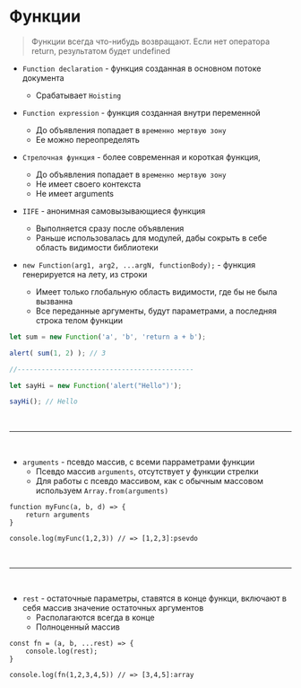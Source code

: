 # Функции
> Функции всегда что-нибудь возвращают. Если нет оператора return, результатом будет undefined

* `Function declaration` - функция созданная в основном потоке документа
    * Срабатывает `Hoisting`

* `Function expression` - функция созданная внутри переменной
    * До объявления попадает в `временно мертвую зону`
    * Ее можно переопределять

* `Стрелочная функция` - более современная и короткая функция, 
    * До объявления попадает в `временно мертвую зону`
    * Не имеет своего контекста
    * Не имеет arguments

* `IIFE` - анонимная самовызывающиеся функция 
    * Выполняется сразу после объявления
    * Раньше использовалась для модулей, дабы сокрыть в себе область видимости библиотеки

* `new Function(arg1, arg2, ...argN, functionBody);` - функция генерируется на лету, из строки
    * Имеет только глобальную область видимости, где бы не была вызванна 
    * Все переданные аргументы, будут параметрами, а последняя строка телом функции
```javascript
let sum = new Function('a', 'b', 'return a + b');

alert( sum(1, 2) ); // 3

//--------------------------------------------

let sayHi = new Function('alert("Hello")');

sayHi(); // Hello
```  

<br>

---

<br>

* `arguments` - псевдо массив, с всеми парраметрами функции
    * Псевдо массив `arguments`, отсутствует у функции стрелки
    * Для работы с псевдо массивом, как с обычным массовом используем `Array.from(arguments)`
```
function myFunc(a, b, d) => {
    return arguments
}

console.log(myFunc(1,2,3)) // => [1,2,3]:psevdo
```

<br>

---

<br>

* `rest` - остаточные параметры, ставятся в конце функци, включают в себя массив значение остаточных аргументов
    * Располагаются всегда в конце
    * Полноценный массив
```
const fn = (a, b, ...rest) => {
    console.log(rest);
}

console.log(fn(1,2,3,4,5)) // => [3,4,5]:array
```